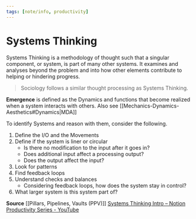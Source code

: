 ```yaml
---
tags: [note/info, productivity]
---
```

# Systems Thinking
Systems Thinking is a methodology of thought such that a singular component, or system, is part of many other systems. It examines and analyses beyond the problem and into how other elements contribute to helping or hindering progress.

> Sociology follows a similar thought processing as Systems Thinking.

**Emergence** is defined as the Dynamics and functions that become realized when a system interacts with others. Also see [[Mechanics-Dynamics-Aesthetics#Dynamics|MDA]]

To identify Systems and reason with them, consider the following.
1. Define the I/O and the Movements
2. Define if the system is liner or circular
	- Is there no modification to the input after it goes in?
	- Does additional input affect a processing output?
	- Does the output affect the input?
3. Look for patterns
4. Find feedback loops
5. Understand checks and balances
	- Considering feedback loops, how does the system stay in control?
6. What larger system is this system part of?

**Source**
[[Pillars, Pipelines, Vaults (PPV)]]
[Systems Thinking Intro – Notion Productivity Series - YouTube](https://www.youtube.com/watch?v=3AKHjwvEufg)